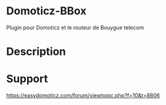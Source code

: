 # Domoticz-BBox
Plugin pour Domoticz et le routeur de Bouygue telecom

# Description

# Support
https://easydomoticz.com/forum/viewtopic.php?f=10&t=8806
